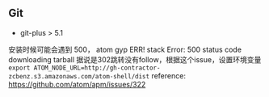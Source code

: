 ## Git
- git-plus > 5.1

安装时候可能会遇到 500， atom gyp ERR! stack Error: 500 status code downloading tarball
据说是302跳转没有follow，根据这个issue，设置环境变量
`export ATOM_NODE_URL=http://gh-contractor-zcbenz.s3.amazonaws.com/atom-shell/dist`
reference: https://github.com/atom/apm/issues/322
